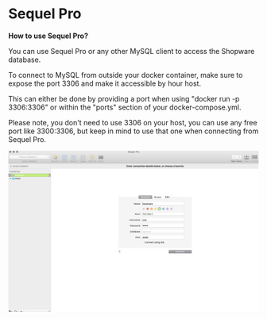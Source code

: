 # Sequel Pro

**How to use Sequel Pro?**

You can use Sequel Pro or any other MySQL client to access the Shopware database.

To connect to MySQL from outside your docker container, make sure to expose the port 3306 and make it accessible by hour host.

This can either be done by providing a port when using "docker run -p 3306:3306" or within the "ports" section of your docker-compose.yml.

Please note, you don't need to use 3306 on your host, you can use any free port like 3300:3306, but keep in mind to use that one when connecting from Sequel Pro.

![sequel Pro - default screen](../.gitbook/assets/sequel-pro-main-view.png)

